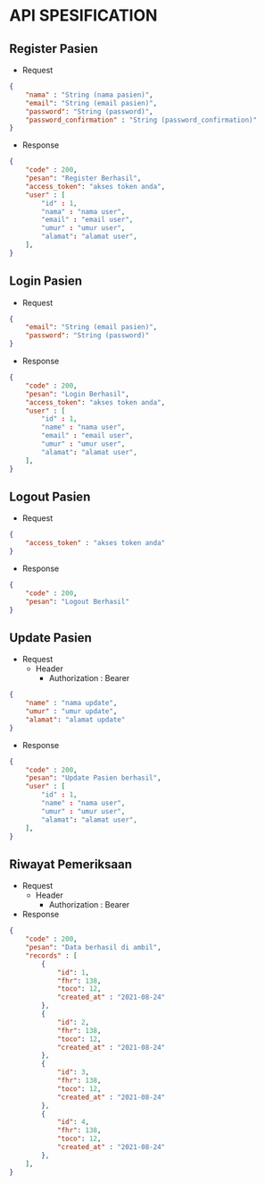# API SPESIFICATION

## Register Pasien
- Request 
```json
{
    "nama" : "String (nama pasien)",
    "email": "String (email pasien)",
    "password": "String (password)",
    "password_confirmation" : "String (password_confirmation)"
}
```
- Response
```json
{
    "code" : 200,
    "pesan": "Register Berhasil",
    "access_token": "akses token anda",
    "user" : [
        "id" : 1,
        "nama" : "nama user",
        "email" : "email user",
        "umur" : "umur user",
        "alamat": "alamat user",
    ],
}
```

## Login Pasien
- Request 
```json
{
    "email": "String (email pasien)",
    "password": "String (password)"
}
```
- Response
```json
{
    "code" : 200,
    "pesan": "Login Berhasil",
    "access_token": "akses token anda",
    "user" : [
        "id" : 1,
        "name" : "nama user",
        "email" : "email user",
        "umur" : "umur user",
        "alamat": "alamat user",
    ],
}
```


## Logout Pasien
- Request 
```json
{
    "access_token" : "akses token anda"
}
```
- Response
```json
{
    "code" : 200,
    "pesan": "Logout Berhasil"
}
```


## Update Pasien
- Request
  - Header
    - Authorization : Bearer
```json
{
    "name" : "nama update",
    "umur" : "umur update",
    "alamat": "alamat update"
}
```
- Response
```json
{
    "code" : 200,
    "pesan": "Update Pasien berhasil",
    "user" : [
        "id" : 1,
        "name" : "nama user",
        "umur" : "umur user",
        "alamat": "alamat user",
    ],
}
```

## Riwayat Pemeriksaan
- Request
  - Header
    - Authorization : Bearer
- Response
```json
{
    "code" : 200,
    "pesan": "Data berhasil di ambil",
    "records" : [
        {
            "id": 1,
            "fhr": 138,
            "toco": 12,
            "created_at" : "2021-08-24"
        },
        {
            "id": 2,
            "fhr": 138,
            "toco": 12,
            "created_at" : "2021-08-24"
        },
        {
            "id": 3,
            "fhr": 138,
            "toco": 12,
            "created_at" : "2021-08-24"
        },
        {
            "id": 4,
            "fhr": 138,
            "toco": 12,
            "created_at" : "2021-08-24"
        },
    ],
}
```